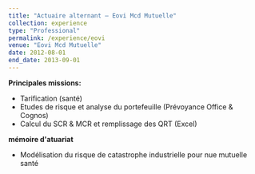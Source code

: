```yaml
---
title: "Actuaire alternant — Eovi Mcd Mutuelle"
collection: experience
type: "Professional"
permalink: /experience/eovi
venue: "Eovi Mcd Mutuelle"
date: 2012-08-01
end_date: 2013-09-01
---
```


**Principales missions:** 
  - Tarification (santé)
  - Etudes de risque et analyse du portefeuille (Prévoyance Office & Cognos)
  - Calcul du SCR & MCR et remplissage des QRT (Excel)

**mémoire d'atuariat**
  - Modélisation du risque de catastrophe industrielle pour nue mutuelle santé
